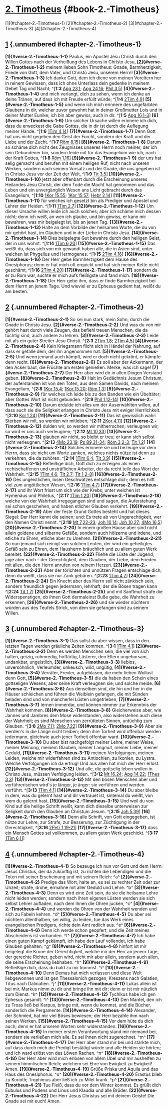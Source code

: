 # [2. Timotheus](ch001.xhtml) {#book-2.-Timotheus}

<div id="chapterlinks-2.-Timotheus" class="chapterlinks">[1](#chapter-2.-Timotheus-1) [2](#chapter-2.-Timotheus-2) [3](#chapter-2.-Timotheus-3) [4](#chapter-2.-Timotheus-4) </div>

## [1](#book-2.-Timotheus) {.unnumbered #chapter-2.-Timotheus-1}
**[1]{#verse-2.-Timotheus-1-1}** Paulus, ein Apostel Jesu Christi durch den Willen Gottes nach der Verheißung des Lebens in Christo Jesu, **[2]{#verse-2.-Timotheus-1-2}** meinem lieben Sohn Timotheus: Gnade, Barmherzigkeit, Friede von Gott, dem Vater, und Christo Jesu, unserem Herrn! **[3]{#verse-2.-Timotheus-1-3}** Ich danke Gott, dem ich diene von meinen Voreltern her in reinem Gewissen, dass ich ohne Unterlass dein gedenke in meinem Gebet Tag und Nacht; ^[**1:3** [Apg 23,1](ch044.xhtml#verse-Apostelgeschichte-23-1); [Apg 24,16](ch044.xhtml#verse-Apostelgeschichte-24-16); [Phil 3,5](ch050.xhtml#verse-Philipper-3-5)] **[4]{#verse-2.-Timotheus-1-4}** und mich verlangt, dich zu sehen, wenn ich denke an deine Tränen, auf dass ich mit Freude erfüllt würde; ^[**1:4** [2Tim 4,9](ch055.xhtml#verse-2-Timotheus-4-9)] **[5]{#verse-2.-Timotheus-1-5}** und wenn ich mich erinnere des ungefärbten Glaubens in dir, welcher zuvor gewohnt hat in deiner Großmutter Lois und in deiner Mutter Eunike; ich bin aber gewiss, auch in dir. ^[**1:5** [Apg 16,1-3](ch044.xhtml#verse-Apostelgeschichte-16-1)] **[6]{#verse-2.-Timotheus-1-6}** Um solcher Ursache willen erinnere ich dich, dass du erweckest die Gabe Gottes, die in dir ist durch die Auflegung meiner Hände. ^[**1:6** [1Tim 4,14](ch054.xhtml#verse-1-Timotheus-4-14)] **[7]{#verse-2.-Timotheus-1-7}** Denn Gott hat uns nicht gegeben den Geist der Furcht, sondern der Kraft und der Liebe und der Zucht. ^[**1:7** [Röm 8,15](ch045.xhtml#verse-Römer-8-15)] **[8]{#verse-2.-Timotheus-1-8}** Darum so schäme dich nicht des Zeugnisses unseres Herrn noch meiner, der ich sein Gebundener bin, sondern leide mit für das Evangelium wie ich, nach der Kraft Gottes, ^[**1:8** [Röm 1,16](ch045.xhtml#verse-Römer-1-16)] **[9]{#verse-2.-Timotheus-1-9}** der uns hat selig gemacht und berufen mit einem heiligen Ruf, nicht nach unseren Werken, sondern nach seinem Vorsatz und der Gnade, die uns gegeben ist in Christo Jesu vor der Zeit der Welt, ^[**1:9** [Tit 3,5](ch056.xhtml#verse-Titus-3-5)] **[10]{#verse-2.-Timotheus-1-10}** jetzt aber offenbart durch die Erscheinung unseres Heilandes Jesu Christi, der dem Tode die Macht hat genommen und das Leben und ein unvergänglich Wesen ans Licht gebracht durch das Evangelium, ^[**1:10** [1Kor 15,55](ch046.xhtml#verse-1-Korinther-15-55); [1Kor 15,57](ch046.xhtml#verse-1-Korinther-15-57); [Hebr 2,14](ch058.xhtml#verse-Hebräer-2-14)] **[11]{#verse-2.-Timotheus-1-11}** für welches ich gesetzt bin als Prediger und Apostel und Lehrer der Heiden. ^[**1:11** [1Tim 2,7](ch054.xhtml#verse-1-Timotheus-2-7)] **[12]{#verse-2.-Timotheus-1-12}** Um dieser Ursache willen leide ich auch solches; aber ich schäme mich dessen nicht; denn ich weiß, an wen ich glaube, und bin gewiss, er kann mir bewahren, was mir beigelegt ist, bis an jenen Tag. **[13]{#verse-2.-Timotheus-1-13}** Halte an dem Vorbilde der heilsamen Worte, die du von mir gehört hast, im Glauben und in der Liebe in Christo Jesu. **[14]{#verse-2.-Timotheus-1-14}** Dies beigelegte Gut bewahre durch den heiligen Geist, der in uns wohnt. ^[**1:14** [1Tim 6,20](ch054.xhtml#verse-1-Timotheus-6-20)] **[15]{#verse-2.-Timotheus-1-15}** Das weißt du, dass sich von mir gewandt haben alle, die in Asien sind, unter welchen ist Phygellus und Hermogenes. ^[**1:15** [2Tim 4,16](ch055.xhtml#verse-2-Timotheus-4-16)] **[16]{#verse-2.-Timotheus-1-16}** Der Herr gebe Barmherzigkeit dem Hause des Onesiphorus; denn er hat mich oft erquickt und hat sich meiner Kette nicht geschämt, ^[**1:16** [2Tim 4,20](ch055.xhtml#verse-2-Timotheus-4-20)] **[17]{#verse-2.-Timotheus-1-17}** sondern da er zu Rom war, suchte er mich aufs fleißigste und fand mich. **[18]{#verse-2.-Timotheus-1-18}** Der Herr gebe ihm, dass er finde Barmherzigkeit bei dem Herrn an jenem Tage. Und wieviel er zu Ephesus gedient hat, weißt du am besten.
           

## [2](#book-2.-Timotheus) {.unnumbered #chapter-2.-Timotheus-2}
**[1]{#verse-2.-Timotheus-2-1}** So sei nun stark, mein Sohn, durch die Gnade in Christo Jesu. **[2]{#verse-2.-Timotheus-2-2}** Und was du von mir gehört hast durch viele Zeugen, das befiehl treuen Menschen, die da tüchtig sind, auch andere zu lehren. **[3]{#verse-2.-Timotheus-2-3}** Leide mit als ein guter Streiter Jesu Christi. ^[**2:3** [2Tim 1,8](ch055.xhtml#verse-2-Timotheus-1-8); [2Tim 4,5](ch055.xhtml#verse-2-Timotheus-4-5)] **[4]{#verse-2.-Timotheus-2-4}** Kein Kriegsmann flicht sich in Händel der Nahrung, auf dass er gefalle dem, der ihn angenommen hat. **[5]{#verse-2.-Timotheus-2-5}** Und wenn jemand auch kämpft, wird er doch nicht gekrönt, er kämpfe denn recht. **[6]{#verse-2.-Timotheus-2-6}** Es soll aber der Ackermann, der den Acker baut, die Früchte am ersten genießen. Merke, was ich sage! **[7]{#verse-2.-Timotheus-2-7}** Der Herr aber wird dir in allen Dingen Verstand geben. **[8]{#verse-2.-Timotheus-2-8}** Halt im Gedächtnis Jesum Christum, der auferstanden ist von den Toten, aus dem Samen Davids, nach meinem Evangelium, ^[**2:8** [1Kor 15,4](ch046.xhtml#verse-1-Korinther-15-4); [1Kor 15,20](ch046.xhtml#verse-1-Korinther-15-20); [Röm 1,3](ch045.xhtml#verse-Römer-1-3)] **[9]{#verse-2.-Timotheus-2-9}** für welches ich leide bis zu den Banden wie ein Übeltäter; aber Gottes Wort ist nicht gebunden. ^[**2:9** [Phil 1,12-14](ch050.xhtml#verse-Philipper-1-12)] **[10]{#verse-2.-Timotheus-2-10}** Darum erdulde ich alles um der Auserwählten willen, auf dass auch sie die Seligkeit erlangen in Christo Jesu mit ewiger Herrlichkeit. ^[**2:10** [Kol 1,24](ch051.xhtml#verse-Kolosser-1-24)] **[11]{#verse-2.-Timotheus-2-11}** Das ist gewisslich wahr: Sterben wir mit, so werden wir mitleben; ^[**2:11** [2Kor 4,11](ch047.xhtml#verse-2-Korinther-4-11)] **[12]{#verse-2.-Timotheus-2-12}** dulden wir, so werden wir mitherrschen; verleugnen wir, so wird er uns auch verleugnen; ^[**2:12** [Mt 10,33](ch040.xhtml#verse-Matthäus-10-33)] **[13]{#verse-2.-Timotheus-2-13}** glauben wir nicht, so bleibt er treu; er kann sich selbst nicht verleugnen. ^[**2:13** [4Mo 23,19](ch004.xhtml#verse-4-Mose-23-19); [Ps 89,31-34](ch019.xhtml#verse-Psalm-89-31); [Röm 3,2-3](ch045.xhtml#verse-Römer-3-2); [Tit 1,2](ch056.xhtml#verse-Titus-1-2)] **[14]{#verse-2.-Timotheus-2-14}** Solches erinnere sie und bezeuge vor dem Herrn, dass sie nicht um Worte zanken, welches nichts nütze ist denn zu verkehren, die da zuhören. ^[**2:14** [1Tim 6,4](ch054.xhtml#verse-1-Timotheus-6-4); [Tit 3,9](ch056.xhtml#verse-Titus-3-9)] **[15]{#verse-2.-Timotheus-2-15}** Befleißige dich, Gott dich zu erzeigen als einen rechtschaffenen und unsträflichen Arbeiter, der da recht teile das Wort der Wahrheit. ^[**2:15** [1Tim 4,6](ch054.xhtml#verse-1-Timotheus-4-6); [Tit 2,7](ch056.xhtml#verse-Titus-2-7); [Tit 1,2-8](ch056.xhtml#verse-Titus-1-2)] **[16]{#verse-2.-Timotheus-2-16}** Des ungeistlichen, losen Geschwätzes entschlage dich; denn es hilft viel zum ungöttlichen Wesen, ^[**2:16** [1Tim 4,7](ch054.xhtml#verse-1-Timotheus-4-7)] **[17]{#verse-2.-Timotheus-2-17}** und ihr Wort frisst um sich wie der Krebs; unter welchen ist Hymenäus und Philetus, ^[**2:17** [1Tim 1,20](ch054.xhtml#verse-1-Timotheus-1-20)] **[18]{#verse-2.-Timotheus-2-18}** welche von der Wahrheit irregegangen sind und sagen, die Auferstehung sei schon geschehen, und haben etlicher Glauben verkehrt. **[19]{#verse-2.-Timotheus-2-19}** Aber der feste Grund Gottes besteht und hat dieses Siegel: Der Herr kennt die seinen; und: Es trete ab von Ungerechtigkeit, wer den Namen Christi nennt. ^[**2:19** [Mt 7,22-23](ch040.xhtml#verse-Matthäus-7-22); [Joh 10,14](ch043.xhtml#verse-Johannes-10-14); [Joh 10,27](ch043.xhtml#verse-Johannes-10-27); [4Mo 16,5](ch004.xhtml#verse-4-Mose-16-5)] **[20]{#verse-2.-Timotheus-2-20}** In einem großen Hause aber sind nicht allein goldene und silberne Gefäße, sondern auch hölzerne und irdene, und etliche zu Ehren, etliche aber zu Unehren. **[21]{#verse-2.-Timotheus-2-21}** So nun jemand sich reinigt von solchen Leuten, der wird ein geheiligtes Gefäß sein zu Ehren, dem Hausherrn bräuchlich und zu allem guten Werk bereitet. **[22]{#verse-2.-Timotheus-2-22}** Fliehe die Lüste der Jugend; jage aber nach – der Gerechtigkeit, dem Glauben, der Liebe, dem Frieden mit allen, die den Herrn anrufen von reinem Herzen. **[23]{#verse-2.-Timotheus-2-23}** Aber der törichten und unnützen Fragen entschlage dich; denn du weißt, dass sie nur Zank gebären. ^[**2:23** [1Tim 4,7](ch054.xhtml#verse-1-Timotheus-4-7)] **[24]{#verse-2.-Timotheus-2-24}** Ein Knecht aber des Herrn soll nicht zänkisch sein, sondern freundlich gegen jedermann, lehrhaft, der die Bösen tragen kann ^[**2:24** [Tit 1,7](ch056.xhtml#verse-Titus-1-7)] **[25]{#verse-2.-Timotheus-2-25}** und mit Sanftmut strafe die Widerspenstigen, ob ihnen Gott dermaleinst Buße gebe, die Wahrheit zu erkennen, **[26]{#verse-2.-Timotheus-2-26}** und sie wieder nüchtern würden aus des Teufels Strick, von dem sie gefangen sind zu seinem Willen.
             

## [3](#book-2.-Timotheus) {.unnumbered #chapter-2.-Timotheus-3}
**[1]{#verse-2.-Timotheus-3-1}** Das sollst du aber wissen, dass in den letzten Tagen werden gräuliche Zeiten kommen. ^[**3:1** [1Tim 4,1](ch054.xhtml#verse-1-Timotheus-4-1)] **[2]{#verse-2.-Timotheus-3-2}** Denn es werden Menschen sein, die viel von sich halten, geizig, ruhmredig, hoffärtig, Lästerer, den Eltern ungehorsam, undankbar, ungeistlich, **[3]{#verse-2.-Timotheus-3-3}** lieblos, unversöhnlich, Verleumder, unkeusch, wild, ungütig, **[4]{#verse-2.-Timotheus-3-4}** Verräter, Frevler, aufgeblasen, die mehr lieben Wollust denn Gott, **[5]{#verse-2.-Timotheus-3-5}** die da haben den Schein eines gottseligen Wesens, aber seine Kraft verleugnen sie; und solche meide. **[6]{#verse-2.-Timotheus-3-6}** Aus denselben sind, die hin und her in die Häuser schleichen und führen die Weiblein gefangen, die mit Sünden beladen sind und von mancherlei Lüsten umgetrieben, **[7]{#verse-2.-Timotheus-3-7}** lernen immerdar, und können nimmer zur Erkenntnis der Wahrheit kommen. **[8]{#verse-2.-Timotheus-3-8}** Gleicherweise aber, wie Jannes und Jambres dem Mose widerstanden, also widerstehen auch diese der Wahrheit; es sind Menschen von zerrütteten Sinnen, untüchtig zum Glauben. ^[**3:8** [2Mo 7,11](ch002.xhtml#verse-2-Mose-7-11); [2Mo 7,22](ch002.xhtml#verse-2-Mose-7-22)] **[9]{#verse-2.-Timotheus-3-9}** Aber sie werden's in die Länge nicht treiben; denn ihre Torheit wird offenbar werden jedermann, gleichwie auch jener Torheit offenbar ward. **[10]{#verse-2.-Timotheus-3-10}** Du aber bist nachgefolgt meiner Lehre, meiner Weise, meiner Meinung, meinem Glauben, meiner Langmut, meiner Liebe, meiner Geduld, **[11]{#verse-2.-Timotheus-3-11}** meinen Verfolgungen, meinen Leiden, welche mir widerfahren sind zu Antiochien, zu Ikonien, zu Lystra. Welche Verfolgungen ich da ertrug! Und aus allen hat mich der Herr erlöst. **[12]{#verse-2.-Timotheus-3-12}** Und alle, die gottselig leben wollen in Christo Jesu, müssen Verfolgung leiden. ^[**3:12** [Mt 16,24](ch040.xhtml#verse-Matthäus-16-24); [Apg 14,22](ch044.xhtml#verse-Apostelgeschichte-14-22); [1Thes 3,3](ch052.xhtml#verse-1-Thessalonicher-3-3)] **[13]{#verse-2.-Timotheus-3-13}** Mit den bösen Menschen aber und verführerischen wird's je länger, je ärger: sie verführen und werden verführt. ^[**3:13** [1Tim 4,1](ch054.xhtml#verse-1-Timotheus-4-1)] **[14]{#verse-2.-Timotheus-3-14}** Du aber bleibe in dem, was du gelernt hast und dir vertrauet ist, sintemal du weißt, von wem du gelernt hast. **[15]{#verse-2.-Timotheus-3-15}** Und weil du von Kind auf die heilige Schrift weißt, kann dich dieselbe unterweisen zur Seligkeit durch den Glauben an Christum Jesum. ^[**3:15** [Joh 5,39](ch043.xhtml#verse-Johannes-5-39)] **[16]{#verse-2.-Timotheus-3-16}** Denn alle Schrift, von Gott eingegeben, ist nütze zur Lehre, zur Strafe, zur Besserung, zur Züchtigung in der Gerechtigkeit, ^[**3:16** [2Petr 1,19-21](ch061.xhtml#verse-2-Petrus-1-19)] **[17]{#verse-2.-Timotheus-3-17}** dass ein Mensch Gottes sei vollkommen, zu allem guten Werk geschickt. ^[**3:17** [1Tim 6,11](ch054.xhtml#verse-1-Timotheus-6-11)] 
      

## [4](#book-2.-Timotheus) {.unnumbered #chapter-2.-Timotheus-4}
**[1]{#verse-2.-Timotheus-4-1}** So bezeuge ich nun vor Gott und dem Herrn Jesus Christus, der da zukünftig ist, zu richten die Lebendigen und die Toten mit seiner Erscheinung und mit seinem Reich: ^a^ **[2]{#verse-2.-Timotheus-4-2}** Predige das Wort, halte an, es sei zu rechter Zeit oder zur Unzeit; strafe, drohe, ermahne mit aller Geduld und Lehre. ^b^ **[3]{#verse-2.-Timotheus-4-3}** Denn es wird eine Zeit sein, da sie die heilsame Lehre nicht leiden werden; sondern nach ihren eigenen Lüsten werden sie sich selbst Lehrer aufladen, nach dem ihnen die Ohren jucken, ^c^ **[4]{#verse-2.-Timotheus-4-4}** und werden die Ohren von der Wahrheit wenden und sich zu Fabeln kehren. ^d^ **[5]{#verse-2.-Timotheus-4-5}** Du aber sei nüchtern allenthalben, sei willig, zu leiden, tue das Werk eines evangelischen Predigers, richte dein Amt redlich aus. ^e^ **[6]{#verse-2.-Timotheus-4-6}** Denn ich werde schon geopfert, und die Zeit meines Abscheidens ist vorhanden. ^f^ **[7]{#verse-2.-Timotheus-4-7}** Ich habe einen guten Kampf gekämpft, ich habe den Lauf vollendet, ich habe Glauben gehalten; ^g^ **[8]{#verse-2.-Timotheus-4-8}** hinfort ist mir beigelegt die Krone der Gerechtigkeit, welche mir der Herr an jenem Tage, der gerechte Richter, geben wird, nicht mir aber allein, sondern auch allen, die seine Erscheinung liebhaben. ^h^ **[9]{#verse-2.-Timotheus-4-9}** Befleißige dich, dass du bald zu mir kommst. ^i^ **[10]{#verse-2.-Timotheus-4-10}** Denn Demas hat mich verlassen und diese Welt liebgewonnen und ist gen Thessalonich gezogen, Kreszens nach Galatien, Titus nach Dalmatien. ^j^ **[11]{#verse-2.-Timotheus-4-11}** Lukas allein ist bei mir. Markus nimm zu dir und bringe ihn mit dir; denn er ist mir nützlich zum Dienst. ^k^ **[12]{#verse-2.-Timotheus-4-12}** Tychikus habe ich gen Ephesus gesandt. ^l^ **[13]{#verse-2.-Timotheus-4-13}** Den Mantel, den ich zu Troas ließ bei Karpus, bringe mit, wenn du kommst, und die Bücher, sonderlich die Pergamente. **[14]{#verse-2.-Timotheus-4-14}** Alexander, der Schmied, hat mir viel Böses bewiesen; der Herr bezahle ihm nach seinen Werken. **[15]{#verse-2.-Timotheus-4-15}** Vor dem hüte du dich auch; denn er hat unseren Worten sehr widerstanden. **[16]{#verse-2.-Timotheus-4-16}** In meiner ersten Verantwortung stand mir niemand bei, sondern sie verließen mich alle. Es sei ihnen nicht zugerechnet. ^m^ **[17]{#verse-2.-Timotheus-4-17}** Der Herr aber stand mir bei und stärkte mich, auf dass durch mich die Predigt bestätigt würde und alle Heiden sie hörten; und ich ward erlöst von des Löwen Rachen. ^n^ **[18]{#verse-2.-Timotheus-4-18}** Der Herr aber wird mich erlösen von allem Übel und mir aushelfen zu seinem himmlischen Reich; welchem sei Ehre von Ewigkeit zu Ewigkeit! Amen. **[19]{#verse-2.-Timotheus-4-19}** Grüße Priska und Aquila und das Haus des Onesiphorus. ^o^ **[20]{#verse-2.-Timotheus-4-20}** Erastus blieb zu Korinth; Trophimus aber ließ ich zu Milet krank. ^p^ **[21]{#verse-2.-Timotheus-4-21}** Tue Fleiß, dass du vor dem Winter kommst. Es grüßt dich Eubulus und Pudens und Linus und Klaudia und alle Brüder. **[22]{#verse-2.-Timotheus-4-22}** Der Herr Jesus Christus sei mit deinem Geiste! Die Gnade sei mit euch! Amen.